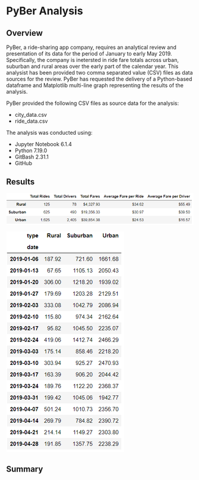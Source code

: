 # PyBer Analysis

## Overview
PyBer, a ride-sharing app company, requires an analytical review and presentation of its data for the period of January to early May 2019. Specifically, the company is inetersted in ride fare totals across urban, suburban and rural areas over the early part of the calendar year. This analysist has been provided two comma separated value (CSV) files as data sources for the review. PyBer has requested the delivery of a Python-based dataframe and Matplotlib multi-line graph representing the results of the analysis.

PyBer provided the following CSV files as source data for the analysis:

* city_data.csv
* ride_data.csv

The analysis was conducted using:

* Jupyter Notebook 6.1.4
* Python 7.19.0
* GitBash 2.31.1
* GitHub

## Results

![alt text](https://github.com/geboweniii/PyBer_Analysis/blob/main/analysis/City_Type_Summary_Dataframe.PNG)

![alt text](https://github.com/geboweniii/PyBer_Analysis/blob/main/analysis/City_Type_Weekly_Summary_Dataframe.PNG)

## Summary
